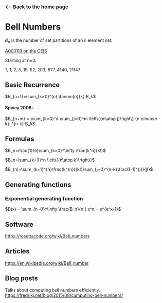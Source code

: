 <!-- title: Bell numbers -->



### [<-- Back to the home page](index.md)

# Bell Numbers

$B_n$ is the number of set partitions of an $n$ element set.

[A000110 on the OEIS](https://oeis.org/A000110)

Starting at n=0:

1, 1, 2, 5, 15, 52, 203, 877, 4140, 21147

## Basic Recurrence
$B_{n+1}=\sum_{k=0}^{n} \binom{n}{k} B_k$


#### Spivey 2008:

$B_{n+m} = \sum_{k=0}^n \sum_{j=0}^m \left\{{m\atop j}\right\} {n \choose k} j^{n-k} B_k$


## Formulas

$B_n=\frac{1}{e}\sum_{k=0}^\infty \frac{k^n}{k!}$

$B_n=\sum_{k=0}^n \left\{{n\atop k}\right\}$

$B_{n}=\sum_{k=1}^{n}\frac{k^{n}}{k!}\sum_{j=0}^{n-k}\frac{(-1)^{j}}{j!}$


## Generating functions

### Exponential generating function

$B(x) = \sum_{n=0}^\infty \frac{B_n}{n!} x^n = e^{e^x-1}$

## Software

https://rosettacode.org/wiki/Bell_numbers
 
## Articles
https://en.wikipedia.org/wiki/Bell_number
## Blog posts

Talks about computing bell numbers efficiently.
https://fredrikj.net/blog/2015/08/computing-bell-numbers/